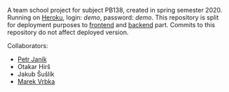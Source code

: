 A team school project for subject PB138, created in spring semester 2020.  
Running on [Heroku](https://pb138-auction-frontend.herokuapp.com/), login: _demo_, password: _demo_.
This repository is split for deployment purposes to [frontend](https://github.com/petr7555/auction-frontend/) and [backend](https://github.com/petr7555/auction-api/) part.
Commits to this repository do not affect deployed version.

Collaborators: 
 * [Petr Janík](https://github.com/petr7555/)
 * Otakar Hirš
 * Jakub Šušlík
 * [Marek Vrbka](https://github.com/Marcuss2/)
